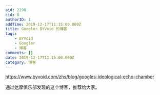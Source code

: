 ```yaml
---
aid: 2298
cid: 8
authorID: 1
addTime: 2019-12-17T11:15:00.000Z
title: Googler BYVoid 的博客
tags:
    - BYVoid
    - Googler
    - 博客
comments: []
date: 2019-12-17T11:15:00.000Z
category: 博客
---
```


https://www.byvoid.com/zhs/blog/googles-ideological-echo-chamber

通过达摩俱乐部发现的这个博客，推荐给大家。
